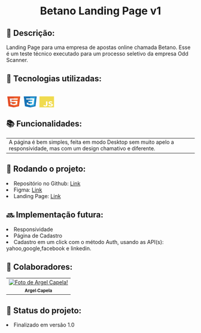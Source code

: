 <!--<div id="portfolio-slideshow-items" class="hide-on-portfolio" visibility="0">
<div class="item"><img src="https://raw.githubusercontent.com/argelcapela/betano_landing_page/main/assets/wireframe/betano_landing_page_v1.jpg" alt="modelo" /></div>
</div>
-->

<div class="hide-on-portfolio">
<h1 align="center"> Betano Landing Page v1 </h1>

## :memo: Descrição:
Landing Page para uma empresa de apostas online chamada Betano. Esse é um teste técnico executado para um processo seletivo da empresa Odd Scanner.
</div>

<div class="row">

## :wrench: Tecnologias utilizadas:<br>
<div style="display: inline_block"><br>
    <img align="center" alt="gel-HTML" height="30" width="40" src="https://raw.githubusercontent.com/devicons/devicon/master/icons/html5/html5-original.svg">
    <img align="center" alt="gel-CSS" height="30" width="40" src="https://raw.githubusercontent.com/devicons/devicon/master/icons/css3/css3-original.svg">
    <img align="center" alt="gel-Js" height="30" width="40" src="https://raw.githubusercontent.com/devicons/devicon/master/icons/javascript/javascript-plain.svg">
</div>

<div class="row">
    
## :books: Funcionalidades:<br>
<table class="special-border">

<tr>
    <td colspan="2">A página é bem simples, feita em modo Desktop sem muito apelo a responsividade, mas com um design chamativo e diferente.</td>
</tr>
</table>
    
</div>

<div class="row">

## :rocket: Rodando o projeto:<br>

<li>Repositório no Github: <a href="https://github.com/argelcapela/betano_landing_page">Link</a></li>  
<li>Figma: <a href="https://www.figma.com/file/Dv4oIk47UKDbkjQKqL1gYJ/betano-landing-page-%231?node-id=0%3A1">Link</a></li>
<li>Landing Page: <a href="https://argelcapela.github.io/betano_landing_page/">Link</a></li>
 
</div>
<div class="row">

## :soon: Implementação futura:<br>
    
<li>Responsividade</li>
<li>Página de Cadastro</li>
<li>Cadastro em um click com o método Auth, usando as API(s): yahoo,google,facebook e linkedin.</li>
    
</div>
<div class="row">
    

## :handshake: Colaboradores:<br>
<table>
  <tr>
    <td align="center">
      <a href="http://github.com/argelcapela">
        <img src="https://avatars.githubusercontent.com/u/79276276?s=400&u=055b803f4708d59eaf50208ba601f85844125757&v=4" width="100px;" alt="Foto de Argel Capela!"/><br>
        <sub>
          <b>Argel Capela</b>
        </sub>
      </a>
    </td>
  </tr>
</table>
</div>
<div class="row">
    
## :dart: Status do projeto:<br>

<li>Finalizado em versão 1.0</li>
    
</div>
<br>
